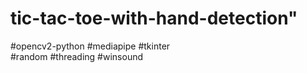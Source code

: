 # tic-tac-toe-with-hand-detection"
#opencv2-python
#mediapipe
#tkinter      
#random
#threading
#winsound
